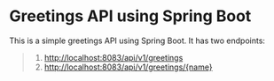 # Greetings API using Spring Boot

This is a simple greetings API using Spring Boot. It has two endpoints:

> 1. <http://localhost:8083/api/v1/greetings>
> 2. <http://localhost:8083/api/v1/greetings/{name}>
